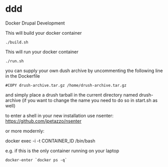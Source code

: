 ddd
===

Docker Drupal Development

This will build your docker container
```
./build.sh
```
This will run your docker container
```
./run.sh
```
you can supply your own dush archive by uncommenting the following line in the Dockerfile

```
#COPY drush-archive.tar.gz /home/drush-archive.tar.gz
```
and simply place a drush tarball in the current directory named drush-archive (if you want to change the name you need to do so in start.sh as well)

to enter a shell in your new installation use nsenter:
https://github.com/jpetazzo/nsenter

or more modernly:

docker exec -i -t CONTAINER_ID /bin/bash

e.g. if this is the only container running on your laptop 
```
docker-enter `docker ps -q`
```
